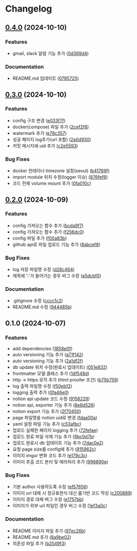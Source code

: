 # Changelog

## [0.4.0](https://github.com/jmjeon2/Notion2Chirpy/compare/v0.3.0...v0.4.0) (2024-10-10)


### Features

* gmail, slack 알람 기능 추가 ([0d369d4](https://github.com/jmjeon2/Notion2Chirpy/commit/0d369d4db04c33254e1425383df4431b24e45b09))


### Documentation

* README.md 업데이트 ([0785725](https://github.com/jmjeon2/Notion2Chirpy/commit/0785725c3838a13cc79f8de3457b15d8b86ac891))

## [0.3.0](https://github.com/jmjeon2/Notion2Chirpy/compare/v0.2.0...v0.3.0) (2024-10-10)


### Features

* config 구조 변경 ([e033f7f](https://github.com/jmjeon2/Notion2Chirpy/commit/e033f7f12ba6b620b1d31b0863ae429269eb1014))
* docker(compose) 파일 추가 ([2cef2f8](https://github.com/jmjeon2/Notion2Chirpy/commit/2cef2f861ddc4f7278d531d9cd4872c142c4c3dc))
* watermark 추가 ([e78c357](https://github.com/jmjeon2/Notion2Chirpy/commit/e78c3572f5d3683a05c139703c6b9c47d5946846))
* 성공 페이지 log추가(url 포함) ([2a0d930](https://github.com/jmjeon2/Notion2Chirpy/commit/2a0d930715e8244226b25aa7eff40e3fac704379))
* 커밋 메시지에 uid 추가 ([c2e5593](https://github.com/jmjeon2/Notion2Chirpy/commit/c2e55936f96399ce8e11b43a470726dcdad2a590))


### Bug Fixes

* docker 컨테이너 timezone 설정(seoul) ([b41769f](https://github.com/jmjeon2/Notion2Chirpy/commit/b41769faa5c05361fda53471daf0935c861c75eb))
* import module 위치 수정(logger 이슈) ([876fef6](https://github.com/jmjeon2/Notion2Chirpy/commit/876fef6c09b8ab4661cf84f129f9cd2f0c203427))
* 코드 전체 volume mount 추가 ([0fa010c](https://github.com/jmjeon2/Notion2Chirpy/commit/0fa010cf94d7fb1025b5cd6decd96c33f0f29f5f))

## [0.2.0](https://github.com/jmjeon2/Notion2Chirpy/compare/v0.1.0...v0.2.0) (2024-10-09)


### Features

* config 가져오는 함수 추가 ([bcda9f7](https://github.com/jmjeon2/Notion2Chirpy/commit/bcda9f75afe1c9324393ff9dab7dc150b3e7cd9f))
* config 가져오는 함수 추가 ([f256dc0](https://github.com/jmjeon2/Notion2Chirpy/commit/f256dc0be6ba5bf106b804d459e1d5c0fa018308))
* config 파일 추가 ([f00a83b](https://github.com/jmjeon2/Notion2Chirpy/commit/f00a83bfeb6c7dfbce17a97b7bb711d373556815))
* github api로 파일 업로드 기능 추가 ([8abcef8](https://github.com/jmjeon2/Notion2Chirpy/commit/8abcef8a98d9b574aa61e9c6e6b275773d0038aa))


### Bug Fixes

* log 저장 파일명 수정 ([d28c464](https://github.com/jmjeon2/Notion2Chirpy/commit/d28c4643a1e6a17db15dd6cf3fe0a58da1d7263c))
* 제목에 ':'가 들어가는 경우 버그 수정 ([a5dcbf0](https://github.com/jmjeon2/Notion2Chirpy/commit/a5dcbf007de07fd207e35de4982641e1c2d1d16e))


### Documentation

* .gitignore 수정 ([cccc1c2](https://github.com/jmjeon2/Notion2Chirpy/commit/cccc1c20a99351a293eae78a9a65dbf92624edf8))
* README.md 수정 ([944485b](https://github.com/jmjeon2/Notion2Chirpy/commit/944485b90148394264ac21f978ea3e79651d86cf))

## 0.1.0 (2024-10-07)


### Features

* add dependencies ([1858e0f](https://github.com/jmjeon2/Notion2Chirpy/commit/1858e0fef45cb476fa5b7cd5e50db6963e8d9bb5))
* auto versioning 기능 추가 ([a71f142](https://github.com/jmjeon2/Notion2Chirpy/commit/a71f1428d76589858718b0b45b59f2b3fc9eb3d7))
* auto versioning 기능 추가 ([2a1df2f](https://github.com/jmjeon2/Notion2Chirpy/commit/2a1df2f4c3aeb5c1b75a7de1aaa2a2593883816e))
* db update 위치 수정(완료시 업데이트) ([051e832](https://github.com/jmjeon2/Notion2Chirpy/commit/051e83269f9178c5a2884956dd0407ff04f85858))
* frontmatter 모델 클래스 추가 ([1df548d](https://github.com/jmjeon2/Notion2Chirpy/commit/1df548d85805aa11eec5159c037667c3064f324d))
* http -&gt; https 로직 추가 (html proofer 조건) ([b75b759](https://github.com/jmjeon2/Notion2Chirpy/commit/b75b7592f130fad645cd377e869a7fe4128860dd))
* log 출력 파일명 수정 ([f50eb12](https://github.com/jmjeon2/Notion2Chirpy/commit/f50eb12de65f8c8c753ec64b9507c738e243f2a9))
* logging 출력 추가 ([0fa46e0](https://github.com/jmjeon2/Notion2Chirpy/commit/0fa46e02c6317ef2d320607ff5a8300d6b5c65f5))
* notion api update 코드 수정 ([9158229](https://github.com/jmjeon2/Notion2Chirpy/commit/9158229913c6861580732ff93d346a193aec1ef6))
* notion api, exporter 기능 추가 ([8e8d526](https://github.com/jmjeon2/Notion2Chirpy/commit/8e8d526e2eec59b02da070a33770cf18c9f7c788))
* notion export 기능 추가 ([2f70450](https://github.com/jmjeon2/Notion2Chirpy/commit/2f70450aac29b10f977028c2ca07c83ad0ed95a3))
* page 파일명을 notion uid로 변경 ([fdaa00a](https://github.com/jmjeon2/Notion2Chirpy/commit/fdaa00a7263d964942be014fd25064fd6c20bcc5))
* yaml 설정 파일 기능 추가 ([c53afbc](https://github.com/jmjeon2/Notion2Chirpy/commit/c53afbcf3162620d275aee75430cb1dc199e7874))
* 업로드 실패한 페이지 logging 추가 ([72fefae](https://github.com/jmjeon2/Notion2Chirpy/commit/72fefae1f270c079bbe64e6cc38c4fcb094eb701))
* 업로드 완료 파일 삭제 기능 추가 ([9bc0d7b](https://github.com/jmjeon2/Notion2Chirpy/commit/9bc0d7bbbb094b0f01b853874be77b3ec7d8d046))
* 업로드 완료시 db 업데이트 기능 추가 ([7dac0e2](https://github.com/jmjeon2/Notion2Chirpy/commit/7dac0e2877e6451426280da2483059219e7d80ee))
* 요청 page size를 config에 추가 ([915962c](https://github.com/jmjeon2/Notion2Chirpy/commit/915962cbe7c50f4be26d3ef0f8a43ea60d4f9bfa))
* 이미지 imgur 변화 코드 추가 ([e179c3c](https://github.com/jmjeon2/Notion2Chirpy/commit/e179c3ca47f854ad899fa705faa994d4408fe836))
* 이미지 추출 코드 분리 및 에러처리 추가 ([996890e](https://github.com/jmjeon2/Notion2Chirpy/commit/996890e18b3a037b192742ad61fe43e35c310969))


### Bug Fixes

* 기본 author 사용하도록 수정 ([ef57656](https://github.com/jmjeon2/Notion2Chirpy/commit/ef57656e3fb1d7987a7359cadda3b5cd412a4618))
* 이미지 url 대체 시 정규표현식 대신 룰기반 코드 작성 ([c200889](https://github.com/jmjeon2/Notion2Chirpy/commit/c200889467dd6aef77b05bdb0973358571654afd))
* 이미지 경로 대체 버그 수정 ([e1757bb](https://github.com/jmjeon2/Notion2Chirpy/commit/e1757bbdaa9587a3ed5ab7852f0cd64b6e75924b))
* 이미지가 외부 url 파일인 경우 버그 수정 ([1ef3a0c](https://github.com/jmjeon2/Notion2Chirpy/commit/1ef3a0ce1e012490bc56f85b8ff2fe8c2c7a7ef9))


### Documentation

* README 이미지 파일 추가 ([97ec26b](https://github.com/jmjeon2/Notion2Chirpy/commit/97ec26bcd5f19786ea349f4a169846e057bdd849))
* README.md 추가 ([8a9be02](https://github.com/jmjeon2/Notion2Chirpy/commit/8a9be02105840b8b557e44bacce8560b55fb0ad6))
* 의존성 파일 추가 ([b2549f3](https://github.com/jmjeon2/Notion2Chirpy/commit/b2549f36fa0737aeec0960c233439aacf55045cf))
